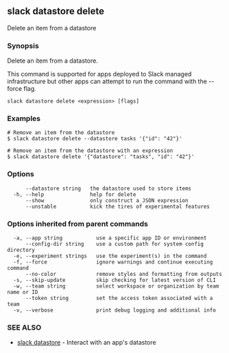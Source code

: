 ## slack datastore delete

Delete an item from a datastore

### Synopsis

Delete an item from a datastore.

This command is supported for apps deployed to Slack managed infrastructure but
other apps can attempt to run the command with the --force flag.

```
slack datastore delete <expression> [flags]
```

### Examples

```
# Remove an item from the datastore
$ slack datastore delete --datastore tasks '{"id": "42"}'

# Remove an item from the datastore with an expression
$ slack datastore delete '{"datastore": "tasks", "id": "42"}'
```

### Options

```
      --datastore string   the datastore used to store items
  -h, --help               help for delete
      --show               only construct a JSON expression
      --unstable           kick the tires of experimental features
```

### Options inherited from parent commands

```
  -a, --app string           use a specific app ID or environment
      --config-dir string    use a custom path for system config directory
  -e, --experiment strings   use the experiment(s) in the command
  -f, --force                ignore warnings and continue executing command
      --no-color             remove styles and formatting from outputs
  -s, --skip-update          skip checking for latest version of CLI
  -w, --team string          select workspace or organization by team name or ID
      --token string         set the access token associated with a team
  -v, --verbose              print debug logging and additional info
```

### SEE ALSO

* [slack datastore](slack_datastore)	 - Interact with an app's datastore

